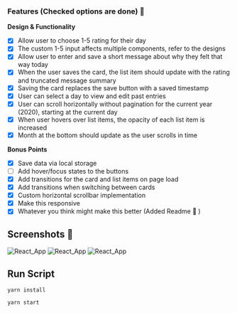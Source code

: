 ### Features (Checked options are done) 🐻

**Design & Functionality**

- [x] Allow user to choose 1-5 rating for their day
- [x] The custom 1-5 input affects multiple components, refer to the designs
- [x] Allow user to enter and save a short message about why they felt that way today
- [x] When the user saves the card, the list item should update with the rating and truncated message summary
- [x] Saving the card replaces the save button with a saved timestamp
- [x] User can select a day to view and edit past entries
- [x] User can scroll horizontally without pagination for the current year (2020), starting at the current day
- [x] When user hovers over list items, the opacity of each list item is increased
- [x] Month at the bottom should update as the user scrolls in time

**Bonus Points**

- [x] Save data via local storage
- [ ] Add hover/focus states to the buttons
- [x] Add transitions for the card and list items on page load
- [x] Add transitions when switching between cards
- [x] Custom horizontal scrollbar implementation
- [x] Make this responsive
- [x] Whatever you think might make this better (Added Readme 💝 )

## Screenshots 🐼

![React_App](https://user-images.githubusercontent.com/51565705/93023895-52ce5000-f5c0-11ea-92ea-fb9ca6a970aa.png)
![React_App](https://user-images.githubusercontent.com/51565705/93024037-38e13d00-f5c1-11ea-94e6-9e34d0a9a4c5.png)
![React_App](https://user-images.githubusercontent.com/51565705/93024014-ff103680-f5c0-11ea-8ca0-1471df27e30e.png)

## Run Script

```
yarn install
```

```
yarn start
```
